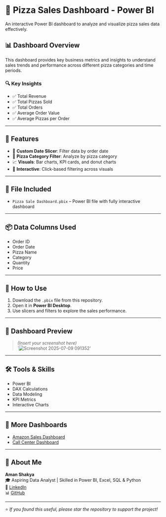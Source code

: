 # 🍕 Pizza Sales Dashboard - Power BI

An interactive Power BI dashboard to analyze and visualize pizza sales data effectively.

## 📊 Dashboard Overview

This dashboard provides key business metrics and insights to understand sales trends and performance across different pizza categories and time periods.

### 🔍 Key Insights

- ✅ Total Revenue
- ✅ Total Pizzas Sold
- ✅ Total Orders
- ✅ Average Order Value
- ✅ Average Pizzas per Order

---

## 🧩 Features

- 📅 **Custom Date Slicer**: Filter data by order date
- 🍕 **Pizza Category Filter**: Analyze by pizza category
- 📈 **Visuals**: Bar charts, KPI cards, and donut charts
- 💬 **Interactive**: Click-based filtering across visuals

---

## 📁 File Included

- `Pizza Sale Dashboard.pbix` – Power BI file with fully interactive dashboard

---

## 📦 Data Columns Used

- Order ID
- Order Date
- Pizza Name
- Category
- Quantity
- Price

---

## 🚀 How to Use

1. Download the `.pbix` file from this repository.
2. Open it in **Power BI Desktop**.
3. Use slicers and filters to explore the sales performance.

---

## 📸 Dashboard Preview

> *(Insert your screenshot here)*  
> `![Screenshot 2025-07-09 091352](https://github.com/user-attachments/assets/3d839507-745b-4491-ba81-81d4c8209ff6)'
---

## 🛠 Tools & Skills

- Power BI
- DAX Calculations
- Data Modeling
- KPI Metrics
- Interactive Charts

---

## 🔗 More Dashboards

- [Amazon Sales Dashboard](https://github.com/Aman01056/amazon-sales-dashboard)
- [Call Center Dashboard](https://github.com/Aman01056/call-center-dashboard)

---

## 🙋 About Me

**Aman Shakya**  
🎓 Aspiring Data Analyst | Skilled in Power BI, Excel, SQL & Python  
📎 [LinkedIn](https://www.linkedin.com/in/aman-shakya-b3b3292bb)  
📊 [GitHub](https://github.com/Aman01056)

---

⭐ *If you found this useful, please star the repository to support the project!*
